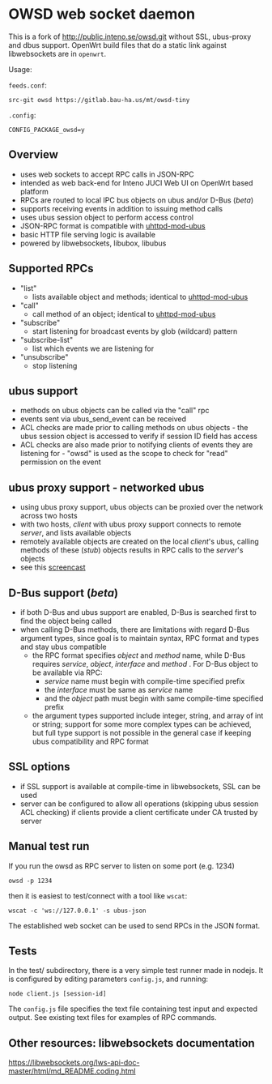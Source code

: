 # OWSD web socket daemon

This is a fork of http://public.inteno.se/owsd.git without SSL, ubus-proxy and dbus support. 
OpenWrt build files that do a static link against libwebsockets are in `openwrt`. 

Usage: 

`feeds.conf`: 

    src-git owsd https://gitlab.bau-ha.us/mt/owsd-tiny
    
`.config`: 

    CONFIG_PACKAGE_owsd=y 
    

## Overview
- uses web sockets to accept RPC calls in JSON-RPC
- intended as web back-end for Inteno JUCI Web UI on OpenWrt based platform
- RPCs are routed to local IPC bus objects on ubus and/or D-Bus (_beta_)
- supports receiving events in addition to issuing method calls
- uses ubus session object to perform access control
- JSON-RPC format is compatible with [uhttpd-mod-ubus](https://wiki.openwrt.org/doc/techref/ubus#access_to_ubus_over_http)
- basic HTTP file serving logic is available
- powered by libwebsockets, libubox, libubus

## Supported RPCs
- "list"
  * lists available object and methods; identical to [uhttpd-mod-ubus](https://wiki.openwrt.org/doc/techref/ubus#access_to_ubus_over_http)
- "call"
  * call method of an object; identical to [uhttpd-mod-ubus](https://wiki.openwrt.org/doc/techref/ubus#access_to_ubus_over_http)
- "subscribe"
  * start listening for broadcast events by glob (wildcard) pattern
- "subscribe-list"
  * list which events we are listening for
- "unsubscribe"
  * stop listening

## ubus support
- methods on ubus objects can be called via the "call" rpc
- events sent via ubus\_send\_event can be received
- ACL checks are made prior to calling methods on ubus objects - the ubus session object is accessed to verify if session ID field has access
- ACL checks are also made prior to notifying clients of events they are listening for - "owsd" is used as the scope to check for "read" permission on the event

## ubus proxy support - networked ubus
- using ubus proxy support, ubus objects can be proxied over the network across two hosts
- with two hosts, _client_ with ubus proxy support connects to remote _server_, and lists available objects
- remotely available objects are created on the local _client_'s ubus, calling methods of these (_stub_) objects results in RPC calls to the _server_'s objects
- see this [screencast](https://asciinema.org/a/3u1dl3ojggxih31wi495dr4zj)

## D-Bus support (_beta_)
- if both D-Bus and ubus support are enabled, D-Bus is searched first to find the object being called
- when calling D-Bus methods, there are limitations with regard D-Bus argument types, since goal is to maintain syntax, RPC format and types and stay ubus compatible
	* the RPC format specifies _object_ and _method_ name, while D-Bus requires _service_, _object_, _interface_ and _method_ . For D-Bus object to be available via RPC:
        - _service_ name must begin with compile-time specified prefix
        - the _interface_ must be same as _service_ name
        - and the _object_ path must begin with same compile-time specified prefix
    * the argument types supported include integer, string, and array of int or string; support for some more complex types can be achieved, but full type support is not possible in the general case if keeping ubus compatibility and RPC format


## SSL options
- if SSL support is available at compile-time in libwebsockets, SSL can be used
- server can be configured to allow all operations (skipping ubus session ACL checking) if clients provide a client certificate under CA trusted by server

## Manual test run

If you run the owsd as RPC server to listen on some port (e.g. 1234)

`owsd -p 1234`

then it is easiest to test/connect with a tool like `wscat`:

`wscat -c 'ws://127.0.0.1' -s ubus-json`

The established web socket can be used to send RPCs in the JSON format.

## Tests

In the test/ subdirectory, there is a very simple test runner made in nodejs. It is configured by editing parameters `config.js`, and running:

`node client.js [session-id]`

The `config.js` file specifies the text file containing test input and expected output. See existing text files for examples of RPC commands.

## Other resources: libwebsockets documentation

https://libwebsockets.org/lws-api-doc-master/html/md_README.coding.html

